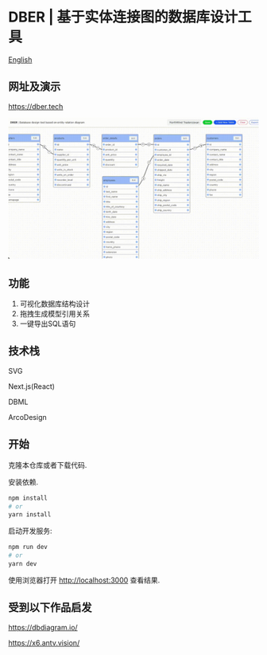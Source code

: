 # DBER | 基于实体连接图的数据库设计工具

[English](README.md)

## 网址及演示

https://dber.tech

![Demo Gif](./dber.gif)

## 功能

1. 可视化数据库结构设计
2. 拖拽生成模型引用关系
3. 一键导出SQL语句

## 技术栈

SVG

Next.js(React)

DBML

ArcoDesign

## 开始

克隆本仓库或者下载代码.

安装依赖.

```bash
npm install
# or
yarn install
```

启动开发服务:

```bash
npm run dev
# or
yarn dev
```

使用浏览器打开 [http://localhost:3000](http://localhost:3000) 查看结果.

## 受到以下作品启发

https://dbdiagram.io/

https://x6.antv.vision/
